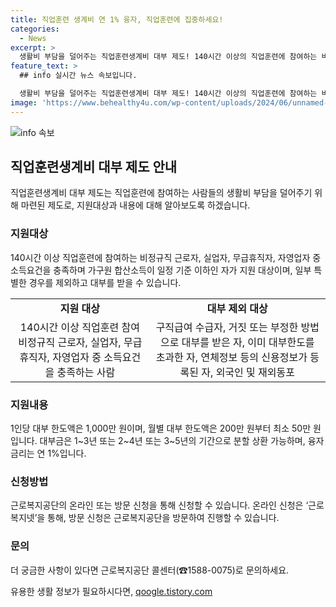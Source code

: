 ```yaml
---
title: 직업훈련 생계비 연 1% 융자, 직업훈련에 집중하세요!
categories:
  - News
excerpt: >
  생활비 부담을 덜어주는 직업훈련생계비 대부 제도! 140시간 이상의 직업훈련에 참여하는 비정규직 근로자, 실업자, 무급휴직자, 자영업자 등이 대상이며, 가구별 기준 중위소득의 80% 이하인 경우에 지원됩니다. 1인당 최대 1,000만 원의 대부 한도액, 연 1%의 융자금리, 온라인 및 방문 신청 가능하며, 근로복지공단 콜센터(☎15880075)에서 문의 가능합니다.
feature_text: >
  ## info 실시간 뉴스 속보입니다.

  생활비 부담을 덜어주는 직업훈련생계비 대부 제도! 140시간 이상의 직업훈련에 참여하는 비정규직 근로자, 실업자, 무급휴직자, 자영업자 등이 대상이며, 가구별 기준 중위소득의 80% 이하인 경우에 지원됩니다. 1인당 최대 1,000만 원의 대부 한도액, 연 1%의 융자금리, 온라인 및 방문 신청 가능하며, 근로복지공단 콜센터(☎15880075)에서 문의 가능합니다.
image: 'https://www.behealthy4u.com/wp-content/uploads/2024/06/unnamed-file.png'
---
```


<p><img src="https://www.behealthy4u.com/wp-content/uploads/2024/06/unnamed-file.png" alt="info 속보" /></p>

<h2 data-ke-size="size26">직업훈련생계비 대부 제도 안내</h2>

<p data-ke-size="size16">직업훈련생계비 대부 제도는 직업훈련에 참여하는 사람들의 생활비 부담을 덜어주기 위해 마련된 제도로, 지원대상과 내용에 대해 알아보도록 하겠습니다.</p>

<h3>지원대상</h3>

<p data-ke-size="size16">140시간 이상 직업훈련에 참여하는 비정규직 근로자, 실업자, 무급휴직자, 자영업자 중 소득요건을 충족하며 가구원 합산소득이 일정 기준 이하인 자가 지원 대상이며, 일부 특별한 경우를 제외하고 대부를 받을 수 있습니다.</p>

<table>
    <tr>
        <td style="text-align: center; height: 17px;"><b>지원 대상</b></td>
        <td style="text-align: center; height: 17px;"><b>대부 제외 대상</b></td>
    </tr>
    <tr>
        <td style="text-align: center; height: 17px;">140시간 이상 직업훈련 참여 비정규직 근로자, 실업자, 무급휴직자, 자영업자 중 소득요건을 충족하는 사람</td>
        <td style="text-align: center; height: 17px;">구직급여 수급자, 거짓 또는 부정한 방법으로 대부를 받은 자, 이미 대부한도를 초과한 자, 연체정보 등의 신용정보가 등록된 자, 외국인 및 재외동포</td>
    </tr>
</table>

<h3>지원내용</h3>

<p data-ke-size="size16">1인당 대부 한도액은 1,000만 원이며, 월별 대부 한도액은 200만 원부터 최소 50만 원입니다. 대부금은 1~3년 또는 2~4년 또는 3~5년의 기간으로 분할 상환 가능하며, 융자금리는 연 1%입니다.</p>

<h3>신청방법</h3>

<p data-ke-size="size16">근로복지공단의 온라인 또는 방문 신청을 통해 신청할 수 있습니다. 온라인 신청은 ‘근로복지넷’을 통해, 방문 신청은 근로복지공단을 방문하여 진행할 수 있습니다.</p>

<h3>문의</h3>

<p data-ke-size="size16">더 궁금한 사항이 있다면 근로복지공단 콜센터(☎1588-0075)로 문의하세요.</p>
유용한 생활 정보가 필요하시다면, <a href="https://qoogle.tistory.com" rel="dofollow">qoogle.tistory.com</a>


